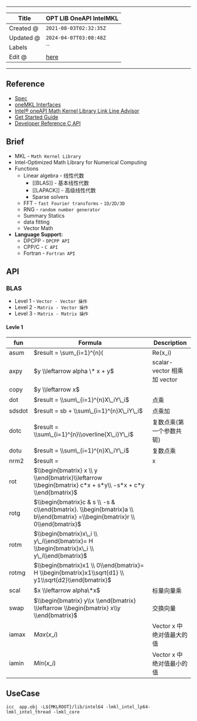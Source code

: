 -----

| Title     | OPT LIB OneAPI IntelMKL                           |
| --------- | ------------------------------------------------- |
| Created @ | `2021-08-03T02:32:35Z`                            |
| Updated @ | `2024-04-07T03:08:48Z`                            |
| Labels    | \`\`                                              |
| Edit @    | [here](https://github.com/junxnone/opt/issues/41) |

-----

## Reference

  - [Spec](https://spec.oneapi.io/versions/latest/index.html)
  - [oneMKL Interfaces](https://oneapi-src.github.io/oneMKL/index.html)
  - [Intel® oneAPI Math Kernel Library Link Line
    Advisor](https://www.intel.com/content/www/us/en/developer/tools/oneapi/onemkl-link-line-advisor.html)
  - [Get Started
    Guide](https://www.intel.com/content/www/us/en/develop/documentation/get-started-with-mkl-for-dpcpp/top.html)
  - [Developer Reference C
    API](https://www.intel.com/content/www/us/en/develop/documentation/onemkl-developer-reference-c/top.html)

## Brief

  - MKL - `Math Kernel Library`
  - Intel-Optimized Math Library for Numerical Computing
  - Functions
      - Linear algebra - 线性代数
          - \[\[BLAS\]\] - 基本线性代数
          - \[\[LAPACK\]\] - 高级线性代数
          - Sparse solvers
      - FFT - `fast Fourier transforms` - `1D/2D/3D`
      - RNG - `random number generator`
      - Summary Statics
      - data fitting
      - Vector Math
  - **Language Support:**
      - DPCPP - `DPCPP API`
      - CPP/C - `C API`
      - Fortran - `Fortran API`

## API

### BLAS

  - Level 1 - `Vector - Vector 操作`
  - Level 2 - `Matrix - Vector 操作`
  - Level 3 - `Matrix - Matrix 操作`

#### Levle 1

| fun    | Formula                                                                                                                     | Description               |
| ------ | --------------------------------------------------------------------------------------------------------------------------- | ------------------------- |
| asum   | $result = \\sum\_{i=1}^{n}(|Re(x\_i)| + |Im(x\_i)|)$                                                                        | 计算实数元素之和或者复数实部和虚部之和       |
| axpy   | $y \\leftarrow alpha \* x + y$                                                                                              | scalar-vector 相乘 加 vector |
| copy   | $y \\leftarrow x$                                                                                                           |                           |
| dot    | $result = \\sum\_{i=1}^{n}X\_iY\_i$                                                                                         | 点乘                        |
| sdsdot | $result = sb + \\sum\_{i=1}^{n}X\_iY\_i$                                                                                    | 点乘加                       |
| dotc   | $result = \\sum\_{i=1}^{n}\\overline{X\_i}Y\_i$                                                                             | 复数点乘(第一个参数共轭)             |
| dotu   | $result = \\sum\_{i=1}^{n}X\_iY\_i$                                                                                         | 复数点乘                      |
| nrm2   | $result = | x|$                                                                                                             | 欧式范数                      |
| rot    | $\\begin{bmatrix} x \\ y \\end{bmatrix}\\leftarrow \\begin{bmatrix} c*x + s*y\\ -s*x + c*y \\end{bmatrix}$                  |                           |
| rotg   | $\\begin{bmatrix}c & s \\ -s & c\\end{bmatrix}. \\begin{bmatrix}a \\ b\\end{bmatrix} =\\begin{bmatrix}r \\ 0\\end{bmatrix}$ |                           |
| rotm   | $\\begin{bmatrix}x\_i \\ y\_i\\end{bmatrix}= H \\begin{bmatrix}x\_i \\ y\_i\\end{bmatrix}$                                  |                           |
| rotmg  | $\\begin{bmatrix}x1 \\ 0\\end{bmatrix}= H \\begin{bmatrix}x1\\sqrt{d1} \\ y1\\sqrt{d2}\\end{bmatrix}$                       |                           |
| scal   | $x \\leftarrow alpha\*x$                                                                                                    | 标量向量乘                     |
| swap   | $\\begin{bmatrix} y\\x \\end{bmatrix} \\leftarrow \\begin{bmatrix} x\\y \\end{bmatrix}$                                     | 交换向量                      |
| iamax  | $Max(x\_i)$                                                                                                                 | Vector x 中绝对值最大的值         |
| iamin  | $Min(x\_i)$                                                                                                                 | Vector x 中绝对值最小的值         |

## UseCase

    icc  app.obj -L${MKLROOT}/lib/intel64 -lmkl_intel_lp64-lmkl_intel_thread -lmkl_core
